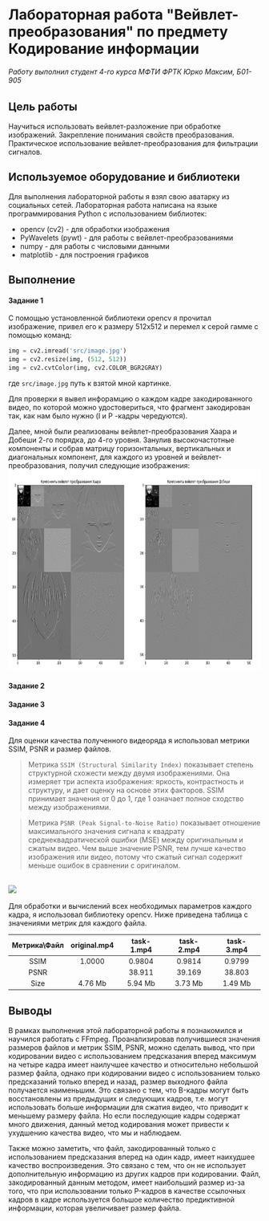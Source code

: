 # Лабораторная работа "Вейвлет-преобразования" по предмету Кодирование информации
###### Работу выполнил студент 4-го курса МФТИ ФРТК Юрко Максим, Б01-905

## Цель работы
Научиться использовать вейвлет-разложение при обработке изображений. Закрепление понимания свойств преобразования. Практическое использование вейвлет-преобразования для фильтрации сигналов.

## Используемое оборудование и библиотеки
Для выполнения лабораторной работы я взял свою аватарку из социальных сетей. Лабораторная работа написана на языке программирования Python с использованием библиотек:
- opencv (cv2) - для обработки изображения
- PyWavelets (pywt) - для работы с вейвлет-преобразованиями
- numpy - для работы с числовыми данными
- matplotlib - для построения графиков

## Выполнение
#### Задание 1
С помощью установленной библиотеки opencv я прочитал изображение, привел его к размеру 512x512 и перемел к серой гамме с помощью команд:
```python
img = cv2.imread('src/image.jpg')
img = cv2.resize(img, (512, 512))
img = cv2.cvtColor(img, cv2.COLOR_BGR2GRAY)
```
где `src/image.jpg` путь к взятой мной картинке.

Для проверки я вывел инфорамцию о каждом кадре закодированного видео, по которой можно удостовериться, что фрагмент закодирован так, как нам было нужно (I и P -кадры чередуются).

Далее, мной были реализованы вейвлет-преобразования Хаара и Добеши 2-го порядка, до 4-го уровня. Занулив высокочастотные компоненты и собрав матрицу горизонтальных, вертикальных и диагональных компонент, для каждого из уровней и вейвлет-преобразования, получил следующие изображения:
<br>
<img src="src/wavelet-matrix.png" style="height: 400px">

#### Задание 2


#### Задание 3


#### Задание 4
Для оценки качества полученного видеоряда я использовал метрики SSIM, PSNR и размер файлов.
> Метрика `SSIM (Structural Similarity Index)` показывает степень структурной схожести между двумя изображениями. Она измеряет три аспекта изображения: яркость, контрастность и структуру, и дает оценку на основе этих факторов. SSIM принимает значения от 0 до 1, где 1 означает полное сходство между изображениями.

> Метрика `PSNR (Peak Signal-to-Noise Ratio)` показывает отношение максимального значения сигнала к квадрату среднеквадратической ошибки (MSE) между оригинальным и сжатым видео. Чем выше значение PSNR, тем лучше качество изображения или видео, потому что сжатый сигнал содержит меньше ошибок в сравнении с оригиналом.
<br>
<img src="src/metrics.png" style="height: 400px">

Для обработки и вычислений всех необходимых параметров каждого кадра, я использовал библиотеку opencv.
Ниже приведена таблица с значениями метрик для каждого файла.

| Метрика\Файл | original.mp4 | task-1.mp4 | task-2.mp4 | task-3.mp4 |
|:------------:|:------------:|:----------:|:----------:|:----------:|
| SSIM         |    1.0000    |   0.9804   |   0.9814   |   0.9799   |
| PSNR         |              |   38.911   |   39.169   |   38.803   |
| Size         |    4.76 Mb   |   5.94 Mb  |   3.73 Mb  |   1.49 Mb  |

## Выводы
В рамках выполнения этой лабораторной работы я познакомился и научился работать с FFmpeg. Проанализировав получившиеся значения размеров файлов и метрик SSIM, PSNR, можно сделать вывод, что при кодировании видео с использованием предсказания
вперед максимум на четыре кадра имеет наилучшее качество и относительно небольшой размер файла, однако при кодировании видео с использованием только предсказаний только вперед и назад, размер выходного файла получается наименьшим. Это связано с тем,
что B-кадры могут быть восстановлены из предыдущих и следующих кадров, т.е. могут использовать больше информации для сжатия видео, что приводит к меньшему размеру файла. Но если последующие кадры содержат много движения, данный метод кодирования может привести к ухудшению качества видео, что мы и наблюдаем.

Также можно заметить, что файл, закодированный только с использованием предсказания вперед на один кадр, имеет наихудшее качество воспроизведения. Это связано с тем, что он не использует дополнительную информацию из других кадров при кодировании. Файл, закодированный данным методом, имеет наибольший размер из-за того, что при использовании только P-кадров в качестве ссылочных кадров в кадре используется большое количество предиктивной информации, которая увеличивает размер файла.
